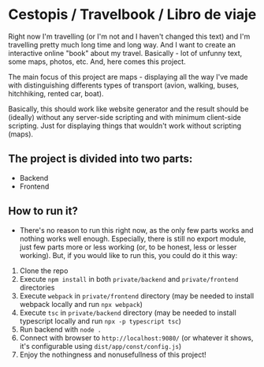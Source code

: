 # Cestopis / Travelbook / Libro de viaje

Right now I'm travelling (or I'm not and I haven't changed this text) and I'm travelling pretty much long time and long way. And I want to create an interactive online "book" about my travel. Basically - lot of unfunny text, some maps, photos, etc. And, here comes this project. 

The main focus of this project are maps - displaying all the way I've made with distinguishing differents types of transport (avion, walking, buses, hitchhiking, rented car, boat). 

Basically, this should work like website generator and the result should be (ideally) without any server-side scripting and with minimum client-side scripting. Just for displaying things that wouldn't work without scripting (maps). 

## The project is divided into two parts:
* Backend
* Frontend

## How to run it?

* There's no reason to run this right now, as the only few parts works and nothing works well enough. Especially, there is still no export module, just few parts more or less working (or, to be honest, less or lesser working). But, if you would like to run this, you could do it this way:
1. Clone the repo
2. Execute `npm install` in both `private/backend` and `private/frontend` directories
3. Execute `webpack` in `private/frontend` directory (may be needed to install webpack locally and run `npx webpack`)
4. Execute `tsc` in `private/backend` directory (may be needed to install typescript locally and run `npx -p typescript tsc`)
5. Run backend with `node .`
6. Connect with browser to `http://localhost:9080/` (or whatever it shows, it's configurable using `dist/app/const/config.js`)
7. Enjoy the nothingness and nonusefullness of this project!

